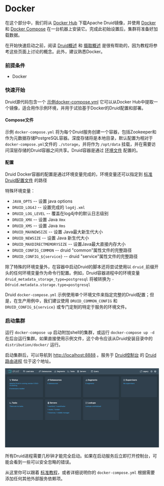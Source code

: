 # Docker

在这个部分中，我们将从 [Docker Hub](https://hub.docker.com/r/apache/druid) 下载Apache Druid镜像，并使用 [Docker](https://www.docker.com/get-started) 和 [Docker Compose](https://docs.docker.com/compose/) 在一台机器上安装它。完成此初始设置后，集群将准备好加载数据。

在开始快速启动之前，阅读 [Druid概述](../GettingStarted/chapter-1.md) 和 [摄取概述](../DataIngestion/ingestion.md) 是很有帮助的，因为教程将参考这些页面上讨论的概念。此外，建议熟悉Docker。

### 前提条件

* Docker

### 快速开始

Druid源代码包含一个 [示例docker-compose.yml](https://github.com/apache/druid/blob/master/distribution/docker/docker-compose.yml) 它可以从Docker Hub中提取一个镜像，适合用作示例环境，并用于试验基于Docker的Druid配置和部署。

#### Compose文件

示例 `docker-compose.yml` 将为每个Druid服务创建一个容器，包括Zookeeper和作为元数据存储PostgreSQL容器。深度存储将是本地目录，默认配置为相对于 `docker-compose.yml`文件的 `./storage`，并将作为 `/opt/data` 挂载，并在需要访问深层存储的Druid容器之间共享。Druid容器是通过 [环境文件](https://github.com/apache/druid/blob/master/distribution/docker/environment) 配置的。

#### 配置

Druid Docker容器的配置是通过环境变量完成的，环境变量还可以指定到 [标准Druid配置文件](../configuration/human-readable-byte.md) 的路径

特殊环境变量：

* `JAVA_OPTS` -- 设置 java options
* `DRUID_LOG4J` -- 设置完成的 `log4j.xml`
* `DRUID_LOG_LEVEL` -- 覆盖在log4j中的默认日志级别
* `DRUID_XMX` -- 设置 Java `Xmx`
* `DRUID_XMS` -- 设置 Java `Xms`
* `DRUID_MAXNEWSIZE` -- 设置 Java最大新生代大小
* `DRUID_NEWSIZE` -- 设置 Java 新生代大小
* `DRUID_MAXDIRECTMEMORYSIZE` -- 设置Java最大直接内存大小
* `DRUID_CONFIG_COMMON` -- druid "common"属性文件的完整路径
* `DRUID_CONFIG_${service}` -- druid "service"属性文件的完整路径

除了特殊的环境变量外，在容器中启动Druid的脚本还将尝试使用以 `druid_`前缀开头的任何环境变量作为命令行配置。例如，Druid容器进程中的环境变量`druid_metadata_storage_type=postgresql` 将被转换为 `-Ddruid.metadata.storage.type=postgresql` 

Druid  `docker-compose.yml` 示例使用单个环境文件来指定完整的Druid配置；但是，在生产用例中，我们建议使用 `DRUID_COMMON_CONFIG` 和`DRUID_CONFIG_${service}` 或专门定制的特定于服务的环境文件。

### 启动集群

运行 `docker-compose up` 启动附加shell的集群，或运行 `docker-compose up -d` 在后台运行集群。如果直接使用示例文件，这个命令应该从Druid安装目录中的 `distribution/docker/` 运行。

启动集群后，可以导航到 [http://localhost:8888](http://localhost/) 。服务于 [Druid控制台](../operations/druid-console.md) 的 [Druid路由进程](../design/router.md) 位于这个地址。

![](img/tutorial-quickstart-01.png)

所有Druid进程需要几秒钟才能完全启动。如果在启动服务后立即打开控制台，可能会看到一些可以安全忽略的错误。

从这里你可以跟着 [标准教程](../GettingStarted/chapter-2.md)，或者详细说明你的 `docker-compose.yml` 根据需要添加任何其他外部服务依赖项。